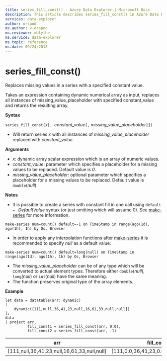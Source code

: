 ```yaml
---
title: series_fill_const() - Azure Data Explorer | Microsoft Docs
description: This article describes series_fill_const() in Azure Data Explorer.
services: data-explorer
author: orspod
ms.author: v-orspod
ms.reviewer: mblythe
ms.service: data-explorer
ms.topic: reference
ms.date: 09/24/2018
---
```

# series_fill_const()

Replaces missing values in a series with a specified constant value.

Takes an expression containing dynamic numerical array as input, replaces all instances of missing_value_placeholder with specified constant_value and returns the resulting array.

**Syntax**

`series_fill_const(`*x*`[, `*constant_value*`[,` *missing_value_placeholder*`]])`
* Will return series *x* with all instances of *missing_value_placeholder* replaced with *constant_value*.

**Arguments**

* *x*: dynamic array scalar expression which is an array of numeric values.
* *constant_value*: parameter which specifies a placeholder for a missing values to be replaced. Default value is *0*. 
* *missing_value_placeholder*: optional parameter which specifies a placeholder for a missing values to be replaced. Default value is `double`(*null*).

**Notes**
* It is possible to create a series with constant fill in one call using `default = ` *DefaultValue* syntax (or just omitting which will assume 0). See [make-series](make-seriesoperator.md) for more information.

```kusto
make-series num=count() default=-1 on TimeStamp in range(ago(1d), ago(1h), 1h) by Os, Browser
```
  
* In order to apply any interpolation functions after [make-series](make-seriesoperator.md) it is recommended to specify *null* as a default value: 

```kusto
make-series num=count() default=long(null) on TimeStamp in range(ago(1d), ago(1h), 1h) by Os, Browser
```
  
* The *missing_value_placeholder* can be of any type which will be converted to actual element types. Therefore either `double`(*null*), `long`(*null*) or `int`(*null*) have the same meaning.
* The function preserves original type of the array elements. 

**Example**

```kusto
let data = datatable(arr: dynamic)
[
    dynamic([111,null,36,41,23,null,16,61,33,null,null])   
];
data 
| project arr, 
          fill_const1 = series_fill_const(arr, 0.0),
          fill_const2 = series_fill_const(arr, -1)  
```

|arr|fill_const1|fill_const2|
|---|---|---|
|[111,null,36,41,23,null,16,61,33,null,null]|[111,0.0,36,41,23,0.0,16,61,33,0.0,0.0]|[111,-1,36,41,23,-1,16,61,33,-1,-1]|